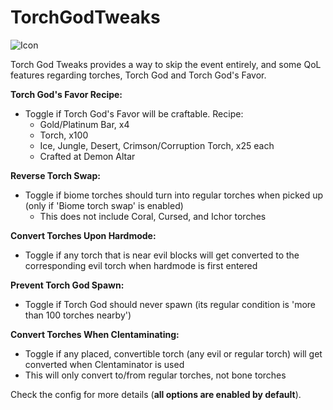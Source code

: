# TorchGodTweaks

![Icon](https://raw.githubusercontent.com/direwolf420/TorchGodTweaks/master/icon.png)

Torch God Tweaks provides a way to skip the event entirely, and some QoL features regarding torches, Torch God and Torch God's Favor.

**Torch God's Favor Recipe:**
* Toggle if Torch God's Favor will be craftable. Recipe:
    * Gold/Platinum Bar, x4
    * Torch, x100
    * Ice, Jungle, Desert, Crimson/Corruption Torch, x25 each
    * Crafted at Demon Altar

**Reverse Torch Swap:**
* Toggle if biome torches should turn into regular torches when picked up (only if 'Biome torch swap' is enabled)
    * This does not include Coral, Cursed, and Ichor torches

**Convert Torches Upon Hardmode:**
* Toggle if any torch that is near evil blocks will get converted to the corresponding evil torch when hardmode is first entered

**Prevent Torch God Spawn:**
* Toggle if Torch God should never spawn (its regular condition is 'more than 100 torches nearby')

**Convert Torches When Clentaminating:**
* Toggle if any placed, convertible torch (any evil or regular torch) will get converted when Clentaminator is used
* This will only convert to/from regular torches, not bone torches

Check the config for more details (__all options are enabled by default__).